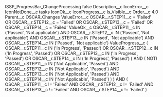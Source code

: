 <?xml version="1.0" encoding="UTF-8"?>
<CustomMetadata xmlns="http://soap.sforce.com/2006/04/metadata" xmlns:xsi="http://www.w3.org/2001/XMLSchema-instance" xmlns:xsd="http://www.w3.org/2001/XMLSchema">
    <label>ISSP_ProgressBar_ChangeProcessing</label>
    <protected>false</protected>
    <values>
        <field>Description__c</field>
        <value xsi:nil="true"/>
    </values>
    <values>
        <field>IconError__c</field>
        <value xsi:nil="true"/>
    </values>
    <values>
        <field>IconNotDone__c</field>
        <value xsi:type="xsd:string">tasks</value>
    </values>
    <values>
        <field>IconOk__c</field>
        <value xsi:nil="true"/>
    </values>
    <values>
        <field>IconProgress__c</field>
        <value xsi:nil="true"/>
    </values>
    <values>
        <field>Is_Visible__c</field>
        <value xsi:nil="true"/>
    </values>
    <values>
        <field>Order__c</field>
        <value xsi:type="xsd:double">4.0</value>
    </values>
    <values>
        <field>Parent__c</field>
        <value xsi:type="xsd:string">OSCAR_Changes</value>
    </values>
    <values>
        <field>ValueError__c</field>
        <value xsi:type="xsd:string">OSCAR__r.STEP11__c = &apos;Failed&apos; 
OR 
OSCAR__r.STEP12__c = &apos;Failed&apos; 
OR 
OSCAR__r.STEP13__c = &apos;Failed&apos; 
OR 
OSCAR__r.STEP14__c = &apos;Failed&apos;</value>
    </values>
    <values>
        <field>ValueOk__c</field>
        <value xsi:type="xsd:string">OSCAR__r.STEP11__c IN (&apos;Passed&apos;, &apos;Not applicable&apos;) 
AND 
OSCAR__r.STEP12__c IN (&apos;Passed&apos;, &apos;Not applicable&apos;) 
AND 
OSCAR__r.STEP13__c IN (&apos;Passed&apos;, &apos;Not applicable&apos;) 
AND 
OSCAR__r.STEP14__c IN (&apos;Passed&apos;, &apos;Not applicable&apos;)</value>
    </values>
    <values>
        <field>ValueProgress__c</field>
        <value xsi:type="xsd:string">(
	OSCAR__r.STEP11__c IN (&apos;In Progress&apos;, &apos;Passed&apos;)
	OR
	OSCAR__r.STEP12__c IN (&apos;In Progress&apos;, &apos;Passed&apos;)
	OR
	OSCAR__r.STEP13__c IN (&apos;In Progress&apos;, &apos;Passed&apos;)
	OR
	OSCAR__r.STEP14__c IN (&apos;In Progress&apos;, &apos;Passed&apos;)
)
AND
(
	NOT(
		OSCAR__r.STEP11__c IN (&apos;Not Applicable&apos;, &apos;Passed&apos;)
		AND
		OSCAR__r.STEP12__c IN (&apos;Not Applicable&apos;, &apos;Passed&apos;)
		AND
		OSCAR__r.STEP13__c IN (&apos;Not Applicable&apos;, &apos;Passed&apos;)
		AND
		OSCAR__r.STEP14__c IN (&apos;Not Applicable&apos;, &apos;Passed&apos;)
	)
)
AND
(
	OSCAR__r.STEP11__c != &apos;Failed&apos;
	AND
	OSCAR__r.STEP12__c != &apos;Failed&apos;
	AND
	OSCAR__r.STEP13__c != &apos;Failed&apos;
	AND
	OSCAR__r.STEP14__c != &apos;Failed&apos;
)</value>
    </values>
</CustomMetadata>
